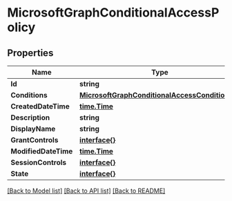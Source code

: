 # MicrosoftGraphConditionalAccessPolicy

## Properties

Name | Type | Description | Notes
------------ | ------------- | ------------- | -------------
**Id** | **string** |  | [optional] 
**Conditions** | [**MicrosoftGraphConditionalAccessConditionSet**](microsoft.graph.conditionalAccessConditionSet.md) |  | [optional] 
**CreatedDateTime** | [**time.Time**](time.Time.md) |  | [optional] 
**Description** | **string** |  | [optional] 
**DisplayName** | **string** |  | [optional] 
**GrantControls** | [**interface{}**](.md) |  | [optional] 
**ModifiedDateTime** | [**time.Time**](time.Time.md) |  | [optional] 
**SessionControls** | [**interface{}**](.md) |  | [optional] 
**State** | [**interface{}**](.md) |  | [optional] 

[[Back to Model list]](../README.md#documentation-for-models) [[Back to API list]](../README.md#documentation-for-api-endpoints) [[Back to README]](../README.md)



